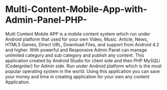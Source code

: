 # Multi-Content-Mobile-App-with-Admin-Panel-PHP-
Multi Content Mobile APP is a mobile content system which run under Android platform that used for your own Video, Music. Article, News, HTML5 Games, Direct URL, Download Files, and support from Android 4.2 and higher. With powerful and Responsive Admin Panel can manage unlimited category and sub category and publish any content. This application created by Android Studio for client side and then PHP MySQLi (Codeigniter) for Admin side. Run under Android platform which is the most popular operating system in the world. Using this application you can save your money and time in creating application for your own any content Application. 
